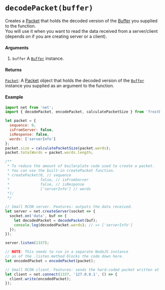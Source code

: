 # `decodePacket(buffer)`

Creates a [Packet](Packet.md) that holds the decoded version of the [Buffer](https://nodejs.org/api/buffer.html) you supplied to the function.  
You will use it when you want to read the data received from a server/client (depends on if you are creating server or a client).

#### Arguments

1. `buffer` A [`Buffer`](https://nodejs.org/api/buffer.html) instance.


#### Returns

[`Packet`](Packet.md): A [Packet](Packet.md) object that holds the decoded version of the [`Buffer`](https://nodejs.org/api/buffer.html) instance you supplied as an argument to the function.

#### Example

```js
import net from 'net';
import { decodePacket, encodePacket, calculatePacketSize } from 'frostbite-rcon-utils';

let packet = {
  sequence: 0,
  isFromServer: false,
  isResponse: false,
  words: ['serverInfo']
};
packet.size = calculatePacketSize(packet.words);
packet.totalWords = packet.words.length;

/**
 * To reduce the amount of boilerplate code used to create a packet.
 * You can use the built-in createPacket function.
 * createPacket(0, // sequence
 *              false, // isFromServer
 *              false, // isResponse
 *              ['serverInfo'] // words
 *);
 */

// Small RCON server. Features: outputs the data received.
let server = net.createServer(socket => {
  socket.on('data', buf => {
    let decodedPacket = decodePacket(buf);
    console.log(decodedPacket.words); // => ['serverInfo']
  });
});

server.listen(1337);

// NOTE: This needs to run in a separate NodeJS instance
// as of the .listen method blocks the code down here.
let encodedPacket = encodePacket(packet);

// Small RCON client. Features: sends the hard-coded packet written at the top.
let client = net.connect(1337, '127.0.0.1', () => {
  client.write(encodedPacket);
});

```
